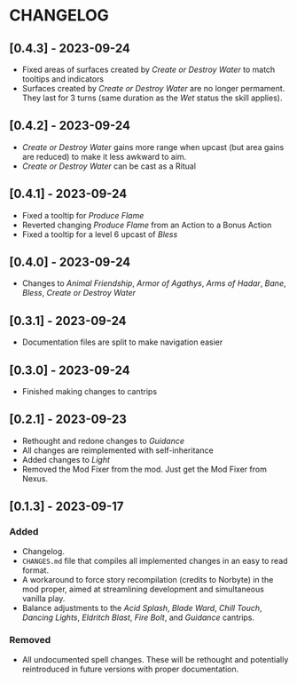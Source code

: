 # CHANGELOG

## \[0.4.3\] - 2023-09-24

+ Fixed areas of surfaces created by *Create or Destroy Water* to
match tooltips and indicators
+ Surfaces created by *Create or Destroy Water* are no longer permament.
They last for 3 turns (same duration as the *Wet* status the skill applies).

## \[0.4.2\] - 2023-09-24

+ *Create or Destroy Water* gains more range when upcast
(but area gains are reduced) to make it less awkward to aim.
+ *Create or Destroy Water* can be cast as a Ritual

## \[0.4.1\] - 2023-09-24

+ Fixed a tooltip for *Produce Flame*
+ Reverted changing *Produce Flame* from an Action to a Bonus Action
+ Fixed a tooltip for a level 6 upcast of *Bless*

## \[0.4.0\] - 2023-09-24

+ Changes to *Animal Friendship*, *Armor of Agathys*, *Arms of Hadar*, *Bane*, 
*Bless*, *Create or Destroy Water*

## \[0.3.1\] - 2023-09-24

+ Documentation files are split to make navigation easier

## \[0.3.0\] - 2023-09-24

+ Finished making changes to cantrips

## \[0.2.1\] - 2023-09-23

+ Rethought and redone changes to *Guidance*
+ All changes are reimplemented with self-inheritance
+ Added changes to *Light*
+ Removed the Mod Fixer from the mod. Just get the Mod Fixer from Nexus.

## \[0.1.3\] - 2023-09-17

### Added

- Changelog.
- `CHANGES.md` file that compiles all implemented changes in an easy to
read format.
- A workaround to force story recompilation (credits to Norbyte) in
the mod proper, aimed at streamlining development and simultaneous
vanilla play.
- Balance adjustments to the *Acid Splash*, *Blade Ward*,
*Chill Touch*, *Dancing Lights*, *Eldritch Blast*, *Fire Bolt*,
and *Guidance* cantrips.

### Removed

- All undocumented spell changes. These will be rethought and
potentially reintroduced in future versions with proper
documentation.
